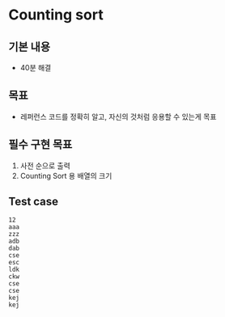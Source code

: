 # Counting sort

## 기본 내용
- 40분 해결

## 목표
- 레퍼런스 코드를 정확히 알고, 자신의 것처럼 응용할 수 있는게 목표

## 필수 구현 목표
1. 사전 순으로 출력
2. Counting Sort 용 배열의 크기 

## Test case
```
12
aaa
zzz
adb
dab
cse
esc
ldk
ckw
cse
cse
kej
kej
```
